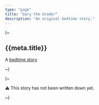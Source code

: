```yaml
---
type: "page"
title: "Gary the Grader"
description: "An original bedtime story."
---
```


(~

## {{meta.title}}

A [bedtime story](/bedtime-stories)

~)

(~

:warning: This story has not been written down yet.

<!-- **Once upon a time...**

**The end.** -->

~)
